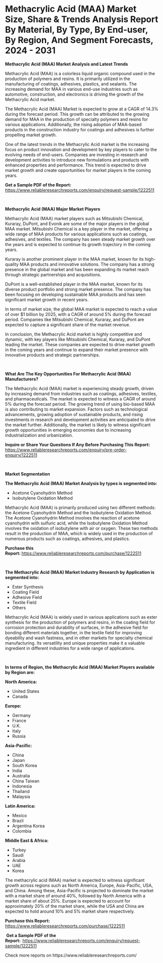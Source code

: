 <p><h1>Methacrylic Acid (MAA) Market Size, Share & Trends Analysis Report By Material, By Type, By End-user, By Region, And Segment Forecasts, 2024 - 2031</h1></p><p><strong>Methacrylic Acid (MAA) Market Analysis and Latest Trends</strong></p>
<p><p>Methacrylic Acid (MAA) is a colorless liquid organic compound used in the production of polymers and resins. It is primarily utilized in the manufacturing of coatings, adhesives, plastics, and sealants. The increasing demand for MAA in various end-use industries such as automotive, construction, and electronics is driving the growth of the Methacrylic Acid market.</p><p>The Methacrylic Acid (MAA) Market is expected to grow at a CAGR of 14.3% during the forecast period. This growth can be attributed to the growing demand for MAA in the production of specialty polymers and resins for various applications. Additionally, the rising adoption of MAA-based products in the construction industry for coatings and adhesives is further propelling market growth.</p><p>One of the latest trends in the Methacrylic Acid market is the increasing focus on product innovation and development by key players to cater to the evolving needs of end-users. Companies are investing in research and development activities to introduce new formulations and products with enhanced properties and performance. This trend is expected to drive market growth and create opportunities for market players in the coming years.</p></p>
<p><strong>Get a Sample PDF of the Report:&nbsp;</strong> <a href="https://www.reliableresearchreports.com/enquiry/request-sample/1222511">https://www.reliableresearchreports.com/enquiry/request-sample/1222511</a></p>
<p>&nbsp;</p>
<p><strong>Methacrylic Acid (MAA) Major Market Players</strong></p>
<p><p>Methacrylic Acid (MAA) market players such as Mitsubishi Chemical, Kuraray, DuPont, and Evonik are some of the major players in the global MAA market. Mitsubishi Chemical is a key player in the market, offering a wide range of MAA products for various applications such as coatings, adhesives, and textiles. The company has seen steady market growth over the years and is expected to continue its growth trajectory in the coming years.</p><p>Kuraray is another prominent player in the MAA market, known for its high-quality MAA products and innovative solutions. The company has a strong presence in the global market and has been expanding its market reach through strategic partnerships and acquisitions.</p><p>DuPont is a well-established player in the MAA market, known for its diverse product portfolio and strong market presence. The company has been focusing on developing sustainable MAA products and has seen significant market growth in recent years.</p><p>In terms of market size, the global MAA market is expected to reach a value of over $1 billion by 2025, with a CAGR of around 5% during the forecast period. Companies like Mitsubishi Chemical, Kuraray, and DuPont are expected to capture a significant share of the market revenue.</p><p>In conclusion, the Methacrylic Acid market is highly competitive and dynamic, with key players like Mitsubishi Chemical, Kuraray, and DuPont leading the market. These companies are expected to drive market growth in the coming years and continue to expand their market presence with innovative products and strategic partnerships.</p></p>
<p>&nbsp;</p>
<p><strong>What Are The Key Opportunities For Methacrylic Acid (MAA) Manufacturers?</strong></p>
<p><p>The Methacrylic Acid (MAA) market is experiencing steady growth, driven by increasing demand from industries such as coatings, adhesives, textiles, and pharmaceuticals. The market is expected to witness a CAGR of around 5% during the forecast period. The growing trend of using bio-based MAA is also contributing to market expansion. Factors such as technological advancements, growing adoption of sustainable products, and rising investments in research and development activities are anticipated to drive the market further. Additionally, the market is likely to witness significant growth opportunities in emerging economies due to increasing industrialization and urbanization.</p></p>
<p><strong>Inquire or Share Your Questions If Any Before Purchasing This Report:</strong> <a href="https://www.reliableresearchreports.com/enquiry/pre-order-enquiry/1222511">https://www.reliableresearchreports.com/enquiry/pre-order-enquiry/1222511</a></p>
<p>&nbsp;</p>
<p><strong>Market Segmentation</strong></p>
<p><strong>The Methacrylic Acid (MAA) Market Analysis by types is segmented into:</strong></p>
<p><ul><li>Acetone Cyanohydrin Method</li><li>Isobutylene Oxidation Method</li></ul></p>
<p><p>Methacrylic Acid (MAA) is primarily produced using two different methods: the Acetone Cyanohydrin Method and the Isobutylene Oxidation Method. The Acetone Cyanohydrin Method involves the reaction of acetone cyanohydrin with sulfuric acid, while the Isobutylene Oxidation Method involves the oxidation of isobutylene with air or oxygen. These two methods result in the production of MAA, which is widely used in the production of numerous products such as coatings, adhesives, and plastics.</p></p>
<p><strong>Purchase this Report:&nbsp;</strong><a href="https://www.reliableresearchreports.com/purchase/1222511">https://www.reliableresearchreports.com/purchase/1222511</a></p>
<p>&nbsp;</p>
<p><strong>The Methacrylic Acid (MAA) Market Industry Research by Application is segmented into:</strong></p>
<p><ul><li>Ester Synthesis</li><li>Coating Field</li><li>Adhesive Field</li><li>Textile Field</li><li>Others</li></ul></p>
<p><p>Methacrylic Acid (MAA) is widely used in various applications such as ester synthesis for the production of polymers and resins, in the coating field for corrosion protection and durability of surfaces, in the adhesive field for bonding different materials together, in the textile field for improving dyeability and wash fastness, and in other markets for specialty chemical manufacturing. Its versatility and unique properties make it a valuable ingredient in different industries for a wide range of applications.</p></p>
<p>&nbsp;</p>
<p><strong>In terms of Region, the Methacrylic Acid (MAA) Market Players available by Region are:</strong></p>
<p>
    <p> <strong> North America: </strong>
        <ul>
            <li>United States</li>
            <li>Canada</li>
        </ul>
        </p> 
    <p> <strong> Europe: </strong>
        <ul>
            <li>Germany</li>
            <li>France</li>
            <li>U.K.</li>
            <li>Italy</li>
            <li>Russia</li>
        </ul>
        </p> 
    <p> <strong> Asia-Pacific: </strong>
        <ul>
            <li>China</li>
            <li>Japan</li>
            <li>South Korea</li>
            <li>India</li>
            <li>Australia</li>
            <li>China Taiwan</li>
            <li>Indonesia</li>
            <li>Thailand</li>
            <li>Malaysia</li>
        </ul>
        </p> 
    <p> <strong> Latin America: </strong>
        <ul>
            <li>Mexico</li>
            <li>Brazil</li>
            <li>Argentina Korea</li>
            <li>Colombia</li>
        </ul>
        </p> 
    <p> <strong> Middle East & Africa: </strong>
        <ul>
            <li>Turkey</li>
            <li>Saudi</li>
            <li>Arabia</li>
            <li>UAE</li>
            <li>Korea</li>
        </ul>
    </p>
    </p>
<p><p>The methacrylic acid (MAA) market is expected to witness significant growth across regions such as North America, Europe, Asia-Pacific, USA, and China. Among these, Asia-Pacific is projected to dominate the market with a market share of around 40%, followed by North America with a market share of about 25%. Europe is expected to account for approximately 20% of the market share, while the USA and China are expected to hold around 10% and 5% market share respectively.</p></p>
<p><strong>Purchase this Report: </strong><a href="https://www.reliableresearchreports.com/purchase/1222511">https://www.reliableresearchreports.com/purchase/1222511</a></p>
<p>&nbsp;<strong>Get a Sample PDF of the Report:&nbsp;&nbsp;</strong><a href="https://www.reliableresearchreports.com/enquiry/request-sample/1222511">https://www.reliableresearchreports.com/enquiry/request-sample/1222511</a></p>
<p><strong></strong></p>
<p>Check more reports on https://www.reliableresearchreports.com/</p>